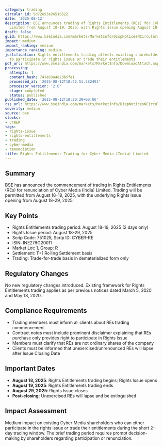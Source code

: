```yaml
---
category: trading
circular_id: 5d72e93e96516522
date: '2025-08-12'
description: BSE announces trading of Rights Entitlements (REs) for Cyber Media (India)
  Limited from August 18-19, 2025, with Rights Issue opening August 18-29, 2025.
draft: false
guid: https://www.bseindia.com/markets/MarketInfo/DispNoticesNCirculars.aspx?Noticeid={B865CA7C-6C2A-4023-B858-806594EF05DD}&noticeno=20250812-7&dt=08/12/2025&icount=7&totcount=50&flag=0
impact: medium
impact_ranking: medium
importance_ranking: medium
justification: Rights entitlements trading affects existing shareholders' ability
  to participate in rights issue or trade their entitlements
pdf_url: https://www.bseindia.com/markets/MarketInfo/DownloadAttach.aspx?id=20250812-7&attachedId=
processing:
  attempts: 1
  content_hash: 747e60a4d23b5fe1
  processed_at: '2025-08-12T18:42:51.582493'
  processor_version: '2.0'
  stage: completed
  status: published
published_date: '2025-08-12T10:20:29+00:00'
rss_url: https://www.bseindia.com/markets/MarketInfo/DispNoticesNCirculars.aspx?Noticeid={B865CA7C-6C2A-4023-B858-806594EF05DD}&noticeno=20250812-7&dt=08/12/2025&icount=7&totcount=50&flag=0
severity: medium
source: bse
stocks:
- CYBER
tags:
- rights-issue
- rights-entitlements
- trading
- cyber-media
- renunciation
title: Rights Entitlements Trading for Cyber Media (India) Limited
---
```


## Summary

BSE has announced the commencement of trading in Rights Entitlements (REs) for renunciation of Cyber Media (India) Limited. Trading will be permitted from August 18-19, 2025, with the underlying Rights Issue opening from August 18-29, 2025.

## Key Points

- Rights Entitlements trading period: August 18-19, 2025 (2 days only)
- Rights Issue period: August 18-29, 2025
- Scrip Code: 751025, Scrip ID: CYBER-RE
- ISIN: INE278G20011
- Market Lot: 1, Group: R
- Settlement: T+1 Rolling Settlement basis
- Trading: Trade-for-trade basis in dematerialized form only

## Regulatory Changes

No new regulatory changes introduced. Existing framework for Rights Entitlements trading applies as per previous notices dated March 5, 2020 and May 18, 2020.

## Compliance Requirements

- Trading members must inform all clients about REs trading commencement
- Contract notes must include prominent disclaimer explaining that REs purchase only provides right to participate in Rights Issue
- Members must clarify that REs are not ordinary shares of the company
- Clients must be informed that unexercised/unrenounced REs will lapse after Issue Closing Date

## Important Dates

- **August 18, 2025**: Rights Entitlements trading begins; Rights Issue opens
- **August 19, 2025**: Rights Entitlements trading ends
- **August 29, 2025**: Rights Issue closes
- **Post-closing**: Unexercised REs will lapse and be extinguished

## Impact Assessment

Medium impact on existing Cyber Media shareholders who can either participate in the rights issue or trade their entitlements during the short 2-day trading window. The brief trading period requires prompt decision-making by shareholders regarding participation or renunciation.